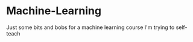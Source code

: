 Machine-Learning
================

Just some bits and bobs for a machine learning course I'm trying to self-teach
